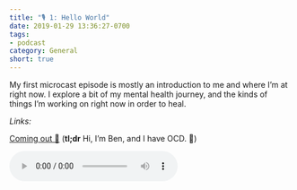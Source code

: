 ```yaml
---
title: "🎙 1: Hello World"
date: 2019-01-29 13:36:27-0700
tags:
- podcast
category: General
short: true
---
```


My first microcast episode is mostly an introduction to me and where I’m at right now. I explore a bit of my mental health journey, and the kinds of things I’m working on right now in order to heal.

_Links:_

[Coming out 💮](https://www.bennorris.org/2019/01/26/coming-out.html) (**tl;dr** Hi, I’m Ben, and I have OCD. 👋)

<audio controls="controls" src="https://media.bennorris.org/images/bennorris/uploads/2019/0a40f46875.mp3" />

